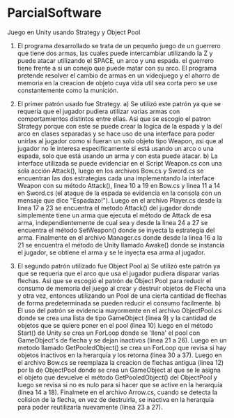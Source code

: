 # ParcialSoftware
Juego en Unity usando Strategy y Object Pool

1. El programa desarrollado se trata de un pequeño juego de un guerrero que tiene dos armas, las cuales puede intercambiar
utilizando la Z y puede atacar utilizando el SPACE, un arco y una espada. el guerrero tiene frente a si un conejo que
puede matar con su arco. El programa pretende resolver el cambio de armas en un videojuego y el ahorro de memoria en la
creacion de objeto cuya vida util sea corta pero se use constantemente como la munición.

2. El primer patrón usado fue Strategy.
a) Se utilizó este patrón ya que se requería que el jugador pudiera utilizar varias armas con comportamientos distintos
entre ellas. Asi que se escogio el patron Strategy porque con este se puede crear la logica de la espada y la del arco
en clases separadas y se hace uso de una interface para poder unirlas al jugador como si fueran un solo objeto tipo
Weapon, asi que al jugador no le interesa especificamente si está usando un arco o una espada, solo que está usando un
arma y con esta puede atacar.
b) La interface utilizada se puede evidenciar en el Script Weapon.cs con una sola acción Attack(), luego en los archivos
Bow.cs y Sword.cs se encuentran las dos estrategias cada una implementando la interface Weapon con su método Attack(),
linea 10 a 19 en Bow.cs y linea 11 a 14 en Sword.cs (el ataque de la espada se evidencia en la consola con un mensaje
que dice "Espadazo!"). Luego en el archivo Player.cs desde la linea 17 a 23 se encuentra el metodo Attack() del jugador
donde simplemente tiene un arma que ejecuta el método de Attack de esa arma, independientemente de cual sea y desde la
linea 24 a 27 se encuentra el método SetWeapon() donde se inyecta la estrategia del arma.
Finalmente en el archivo Manager.cs donde desde la linea 16 a la 21 se encuentra el método de Unity llamado Awake() 
donde se instancia el jugador, se obtiene el arma y se le inyecta esa arma al jugador.

3. El segundo patrón utilizado fue Object Pool
a) Se utilizó este patrón ya que se requeria que el arco que usa el jugador pudiera disparar varias flechas. Asi que se
escogió el patrón de Object Pool para reducir el consumo de memoria del juego al crear y destruir objetos de Flecha una
y otra vez, entonces utilizando un Pool de una cierta cantidad de flechas de forma predeterminada se pueden reducir el 
consumo facilmente.
b) El uso del patrón se evidencia mayormente en el archivo ObjectPool.cs donde se crea una lista de tipo GameObject
(linea 9) y la cantidad de objetos que se quiere poner en el pool (linea 10) luego en el método Start() de Unity
se crea un ForLoop donde se 'llena' el pool con GameObject's de flecha y se dejan inactivos (linea 21 a 26). Luego 
en un metodo llamado GetPooledObject() se crea un ForLoop que revisa si hay objetos inactivos en la herarquía y los retorna
(linea 30 a 37).
Luego en el archivo Bow.cs se reemplaza la creacion de flechas antigua (linea 12) por la de ObjectPool donde se crea un
GameObject al que se le asigna el objeto que devuelve el método GetPooledObject() del ObjectPool y luego se revisa si no
es nulo para si hacer que se active en la herarquía (linea 14 a 18). Finalmete en el archivo Arrow.cs, cuando se detecta la
colision de la flecha, en vez de destruirla, se inactiva en la herarquía para poder reutilizarla nuevamente (linea 23 a 27).
